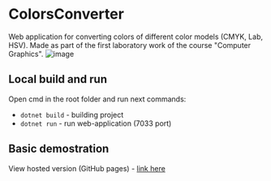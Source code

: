 # ColorsConverter
Web application for converting colors of different color models (CMYK, Lab, HSV). Made as part of the first laboratory work of the course "Computer Graphics".
![image](https://user-images.githubusercontent.com/79499100/221210909-00df8d9b-0910-4297-a650-12a3372f4bc4.png)

## Local build and run
Open cmd in the root folder and run next commands:
- ```dotnet build``` - building project
- ```dotnet run``` - run web-application (7033 port)
 
## Basic demostration
View hosted version (GitHub pages) - [link here](https://nizierounicetas.github.io/ColorsConverter/)
